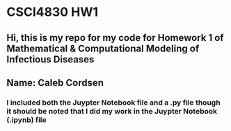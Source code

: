 # CSCI4830 HW1
## Hi, this is my repo for my code for Homework 1 of Mathematical & Computational Modeling of Infectious Diseases
## Name: Caleb Cordsen
### I included both the Juypter Notebook file and a .py file  though it should be noted that I did my work in the Juypter Notebook (.ipynb) file
